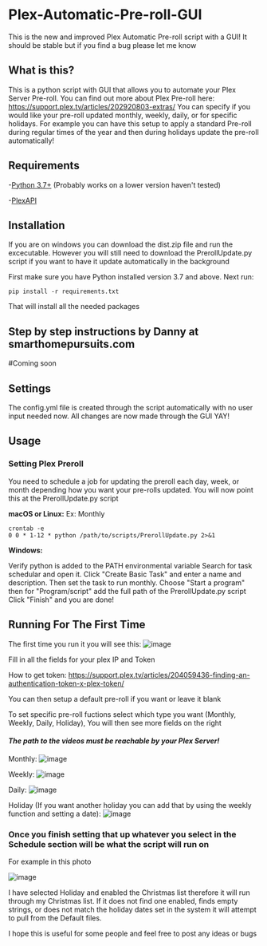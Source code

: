 # Plex-Automatic-Pre-roll-GUI
This is the new and improved Plex Automatic Pre-roll script with a GUI! It should be stable but if you find a bug please let me know

## What is this?
This is a python script with GUI that allows you to automate your Plex Server Pre-roll.
You can find out more about Plex Pre-roll here: https://support.plex.tv/articles/202920803-extras/
You can specify if you would like your pre-roll updated monthly, weekly, daily, or for specific holidays.
For example you can have this setup to apply a standard Pre-roll during regular times of the year and then during holidays update the pre-roll automatically!

## Requirements
-[Python 3.7+](https://www.python.org/)
(Probably works on a lower version haven't tested)

-[PlexAPI](https://github.com/pkkid/python-plexapi)


## Installation
If you are on windows you can download the dist.zip file and run the excecutable. However you will still need to download the PrerollUpdate.py script if you want to have it update automatically in the background

First make sure you have Python installed version 3.7 and above. Next run:


```
pip install -r requirements.txt
```
That will install all the needed packages 

## Step by step instructions by Danny at smarthomepursuits.com

#Coming soon

## Settings
The config.yml file is created through the script automatically with no user input needed now. All changes are now made through the GUI YAY!


## Usage

### Setting Plex Preroll

You need to schedule a job for updating the preroll each day, week, or month depending how you want your pre-rolls updated.
You will now point this at the PrerollUpdate.py script 

**macOS or Linux:**
Ex: Monthly

```
crontab -e
0 0 * 1-12 * python /path/to/scripts/PrerollUpdate.py 2>&1
```

**Windows:**

Verify python is added to the PATH environmental variable
Search for task schedular and open it. Click "Create Basic Task" and enter a name and description. Then set the task to run monthly. Choose "Start a program" then for "Program/script" add the full path of the PrerollUpdate.py script Click "Finish" and you are done!


## Running For The First Time

The first time you run it you will see this:
![image](https://user-images.githubusercontent.com/75536101/146992593-a21866ea-7e3f-428c-8640-df197954819d.png)

Fill in all the fields for your plex IP and Token

How to get token: https://support.plex.tv/articles/204059436-finding-an-authentication-token-x-plex-token/ 

You can then setup a default pre-roll if you want or leave it blank

To set specific pre-roll fuctions select which type you want (Monthly, Weekly, Daily, Holiday), You will then see more fields on the right
#### *The path to the videos must be reachable by your Plex Server!*

Monthly:
![image](https://user-images.githubusercontent.com/75536101/146992956-baa1dd72-57e0-4aa2-bbdf-8cf4e75cd4be.png)

Weekly:
![image](https://user-images.githubusercontent.com/75536101/146993034-951f7bcc-6011-40a7-994b-1564cea961d1.png)

Daily:
![image](https://user-images.githubusercontent.com/75536101/146993063-d1dc0964-233c-4e11-8099-d5e9555b1497.png)

Holiday (If you want another holiday you can add that by using the weekly function and setting a date):
![image](https://user-images.githubusercontent.com/75536101/146993137-a99e4e79-0e4f-4348-b72a-6ffa19a370cc.png)

### Once you finish setting that up whatever you select in the Schedule section will be what the script will run on

For example in this photo

![image](https://user-images.githubusercontent.com/75536101/146993632-4decbe1e-d942-4c4a-b431-2bc68568f7c0.png)

I have selected Holiday and enabled the Christmas list therefore it will run through my Christmas list. If it does not find one enabled, finds empty strings, or does not match the holiday dates set in the system it will attempt to pull from the Default files.

I hope this is useful for some people and feel free to post any ideas or bugs
